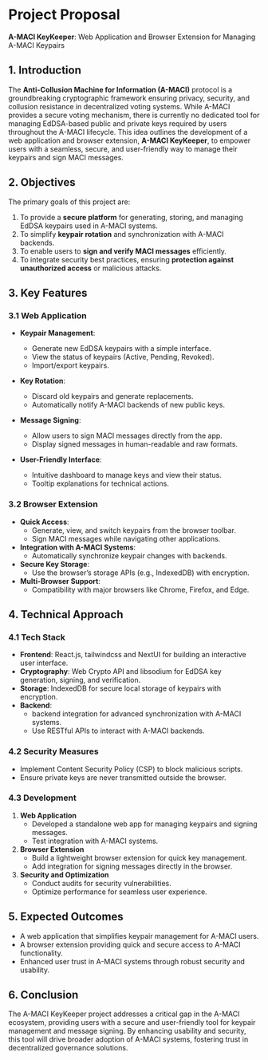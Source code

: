 # Project Proposal  
**A-MACI KeyKeeper**: Web Application and Browser Extension for Managing A-MACI Keypairs

## 1. Introduction
The **Anti-Collusion Machine for Information (A-MACI)** protocol is a groundbreaking cryptographic framework ensuring privacy, security, and collusion resistance in decentralized voting systems. While A-MACI provides a secure voting mechanism, there is currently no dedicated tool for managing EdDSA-based public and private keys required by users throughout the A-MACI lifecycle. This idea outlines the development of a web application and browser extension, **A-MACI KeyKeeper**, to empower users with a seamless, secure, and user-friendly way to manage their keypairs and sign MACI messages.

## 2. Objectives
The primary goals of this project are:
1. To provide a **secure platform** for generating, storing, and managing EdDSA keypairs used in A-MACI systems.
2. To simplify **keypair rotation** and synchronization with A-MACI backends.
3. To enable users to **sign and verify MACI messages** efficiently.
4. To integrate security best practices, ensuring **protection against unauthorized access** or malicious attacks.

## 3. Key Features
### 3.1 Web Application
- **Keypair Management**:
  - Generate new EdDSA keypairs with a simple interface.
  - View the status of keypairs (Active, Pending, Revoked).
  - Import/export keypairs.
- **Key Rotation**:
  - Discard old keypairs and generate replacements.
  - Automatically notify A-MACI backends of new public keys.
- **Message Signing**:
  - Allow users to sign MACI messages directly from the app.
  - Display signed messages in human-readable and raw formats.

- **User-Friendly Interface**:
  - Intuitive dashboard to manage keys and view their status.
  - Tooltip explanations for technical actions.

### 3.2 Browser Extension
- **Quick Access**:
  - Generate, view, and switch keypairs from the browser toolbar.
  - Sign MACI messages while navigating other applications.
- **Integration with A-MACI Systems**:
  - Automatically synchronize keypair changes with backends.
- **Secure Key Storage**:
  - Use the browser’s storage APIs (e.g., IndexedDB) with encryption.
- **Multi-Browser Support**:
  - Compatibility with major browsers like Chrome, Firefox, and Edge.

## 4. Technical Approach
### 4.1 Tech Stack
- **Frontend**: React.js, tailwindcss and NextUI for building an interactive user interface.
- **Cryptography**: Web Crypto API and libsodium for EdDSA key generation, signing, and verification.
- **Storage**: IndexedDB for secure local storage of keypairs with encryption.
- **Backend**:
  -  backend integration for advanced synchronization with A-MACI systems.
  - Use RESTful APIs to interact with A-MACI backends.

### 4.2 Security Measures
- Implement Content Security Policy (CSP) to block malicious scripts.
- Ensure private keys are never transmitted outside the browser.

### 4.3 Development
1. **Web Application**
   - Developed a standalone web app for managing keypairs and signing messages.
   - Test integration with A-MACI systems.
2. **Browser Extension**
   - Build a lightweight browser extension for quick key management.
   - Add integration for signing messages directly in the browser.
3. **Security and Optimization**
   - Conduct audits for security vulnerabilities.
   - Optimize performance for seamless user experience.

## 5. Expected Outcomes
- A web application that simplifies keypair management for A-MACI users.
- A browser extension providing quick and secure access to A-MACI functionality.
- Enhanced user trust in A-MACI systems through robust security and usability.

## 6. Conclusion
The A-MACI KeyKeeper project addresses a critical gap in the A-MACI ecosystem, providing users with a secure and user-friendly tool for keypair management and message signing. By enhancing usability and security, this tool will drive broader adoption of A-MACI systems, fostering trust in decentralized governance solutions.